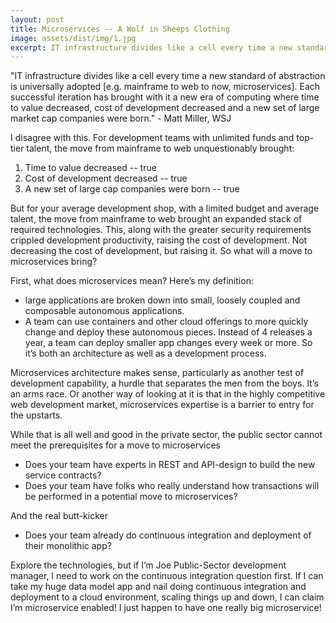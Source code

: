 ```yaml
---
layout: post
title: Microservices -- A Wolf in Sheeps Clothing
image: assets/dist/img/1.jpg
excerpt: IT infrastructure divides like a cell every time a new standard of abstraction is universally adopted [e.g. mainframe to web to now, microservices].
---
```

"IT infrastructure divides like a cell every time a new standard of abstraction is universally adopted [e.g. mainframe to web to now, microservices]. Each successful iteration has brought with it a new era of computing where time to value decreased, cost of development decreased and a new set of large market cap companies were born." - Matt Miller, WSJ

I disagree with this. For development teams with unlimited funds and top-tier talent, the move from mainframe to web unquestionably brought:

1. Time to value decreased -- true
2. Cost of development decreased -- true
3. A new set of large cap companies were born -- true

But for your average development shop, with a limited budget and average talent, the move from mainframe to web brought an expanded stack of required technologies. This, along with the greater security requirements crippled development productivity, raising the cost of development. Not decreasing the cost of development, but raising it. So what will a move to microservices bring?

First, what does microservices mean? Here’s my definition:

- large applications are broken down into small, loosely coupled and composable autonomous applications.
- A team can use containers and other cloud offerings to more quickly change and deploy these autonomous pieces. Instead of 4 releases a year, a team can deploy smaller app changes every week or more.
So it’s both an architecture as well as a development process.

Microservices architecture makes sense, particularly as another test of development capability, a hurdle that separates the men from the boys. It’s an arms race. Or another way of looking at it is that in the highly competitive web development market, microservices expertise is a barrier to entry for the upstarts.

While that is all well and good in the private sector, the public sector cannot meet the prerequisites for a move to microservices

+ Does your team have experts in REST and API-design to build the new service contracts?
+ Does your team have folks who really understand how transactions will be performed in a potential move to microservices?

And the real butt-kicker

+ Does your team already do continuous integration and deployment of their monolithic app?

Explore the technologies, but if I’m Joe Public-Sector development manager, I need to work on the continuous integration question first. If I can take my huge data model app and nail doing continuous integration and deployment to a cloud environment, scaling things up and down, I can claim I’m microservice enabled! I just happen to have one really big microservice!